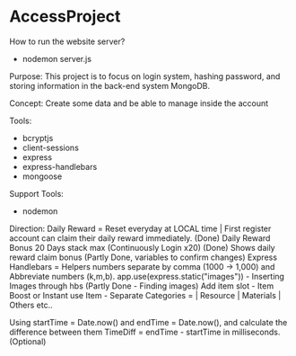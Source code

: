 # AccessProject

How to run the website server?
- nodemon server.js

Purpose: This project is to focus on login system, hashing password, and storing information in the back-end system MongoDB.

Concept: Create some data and be able to manage inside the account

Tools:
- bcryptjs
- client-sessions
- express
- express-handlebars
- mongoose

Support Tools:
- nodemon

Direction:
Daily Reward = Reset everyday at LOCAL time | First register account can claim their daily reward immediately. (Done)
Daily Reward Bonus 20 Days stack max (Continuously Login x20) (Done)
Shows daily reward claim bonus (Partly Done, variables to confirm changes)
Express Handlebars = Helpers numbers separate by comma (1000 -> 1,000) and Abbreviate numbers (k,m,b).
app.use(express.static("images")) - Inserting Images through hbs (Partly Done - Finding images)
Add item slot - Item Boost or Instant use Item - Separate Categories = | Resource | Materials | Others etc..

Using startTime = Date.now() and endTime = Date.now(), and calculate the difference between them TimeDiff = endTime - startTime in milliseconds. (Optional)